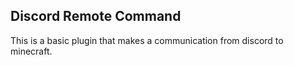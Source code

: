 ## Discord Remote Command
This is a basic plugin that makes a communication from discord to minecraft.